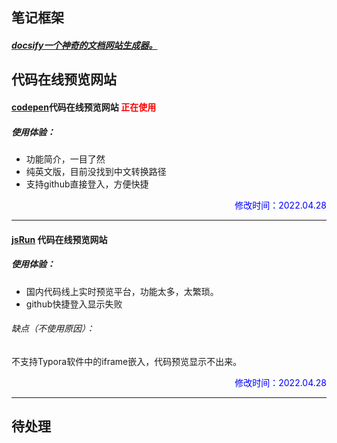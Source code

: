 ## 笔记框架

##### [docsify一个神奇的文档网站生成器。](https://docsify.js.org/#/zh-cn/)



## 代码在线预览网站

#### [codepen](https://codepen.io/your-work)代码在线预览网站                <font color=red>正在使用</font>

##### 使用体验：

- 功能简介，一目了然
- 纯英文版，目前没找到中文转换路径
- 支持github直接登入，方便快捷

<P align=right><font color=blue>修改时间：2022.04.28</font></p>
<hr>

#### [jsRun](https://jsrun.net/) 代码在线预览网站

##### 使用体验：

- 国内代码线上实时预览平台，功能太多，太繁琐。
- github快捷登入显示失败

###### 缺点（不使用原因）：

不支持Typora软件中的iframe嵌入，代码预览显示不出来。

<P align=right><font color=blue>修改时间：2022.04.28</font></p>
<hr>



## 待处理


